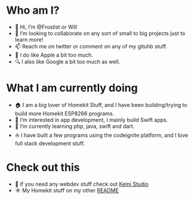 # Who am I?

- 👋 Hi, I’m @Frostist or Will
- 💞️ I’m looking to collaborate on any sort of small to big projects just to learn more!
- 📫 Reach me on twitter or comment on any of my gituhb stuff.
-   I do like Apple a bit too much.
- 🔍 I also like Google a bit too much as well.

# What I am currently doing

- 🏠 I am a big lover of Homekit Stuff, and I have been building/trying to build more Homekit ESP8266 programs.
- 👀 I’m interested in app development, I mainly build Swift apps.
- 🌱 I’m currently learning php, java, swift and dart.
- ⛵️ I have built a few programs using the codeignite platform, and I love full stack development stuff.

# Check out this

- 🚀 If you need any webdev stuff check out [Kemi Studio](https://www.kemi.studio)
- ☀️ My Homekit stuff on my other [README](https://github.com/Frostist/Will-s-Homekit-Stuff)

<!---
Frostist/Frostist is a ✨ special ✨ repository because its `README.md` (this file) appears on your GitHub profile.
You can click the Preview link to take a look at your changes.
--->
